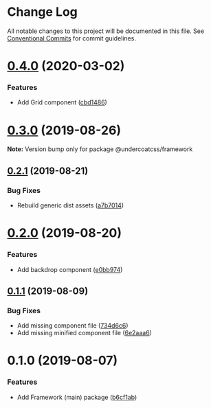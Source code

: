 # Change Log

All notable changes to this project will be documented in this file.
See [Conventional Commits](https://conventionalcommits.org) for commit guidelines.

# [0.4.0](https://github.com/undercoat/undercoat/compare/v0.3.0...v0.4.0) (2020-03-02)


### Features

* Add Grid component ([cbd1486](https://github.com/undercoat/undercoat/commit/cbd1486))





# [0.3.0](https://github.com/undercoat/undercoat/compare/v0.2.1...v0.3.0) (2019-08-26)

**Note:** Version bump only for package @undercoatcss/framework





## [0.2.1](https://github.com/undercoat/undercoat/compare/v0.2.0...v0.2.1) (2019-08-21)


### Bug Fixes

* Rebuild generic dist assets ([a7b7014](https://github.com/undercoat/undercoat/commit/a7b7014))





# [0.2.0](https://github.com/undercoat/undercoat/compare/v0.1.1...v0.2.0) (2019-08-20)


### Features

* Add backdrop component ([e0bb974](https://github.com/undercoat/undercoat/commit/e0bb974))





## [0.1.1](https://github.com/undercoat/undercoat/compare/v0.1.0...v0.1.1) (2019-08-09)


### Bug Fixes

* Add missing component file ([734d6c6](https://github.com/undercoat/undercoat/commit/734d6c6))
* Add missing minified component file ([6e2aaa6](https://github.com/undercoat/undercoat/commit/6e2aaa6))





# 0.1.0 (2019-08-07)


### Features

* Add Framework (main) package ([b6cf1ab](https://github.com/undercoat/undercoat/commit/b6cf1ab))
